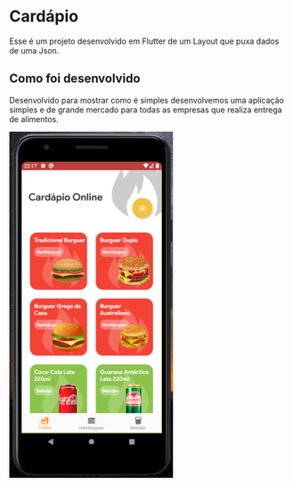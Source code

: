 # Cardápio

Esse é um projeto desenvolvido em Flutter de um Layout que puxa dados de uma Json.

## Como foi desenvolvido
Desenvolvido para mostrar como é simples desenvolvemos uma aplicação simples e de grande mercado para todas as empresas que realiza entrega de alimentos.

![](https://raw.githubusercontent.com/EvertonFi/Cardapio/master/assets/images/APP.png)
